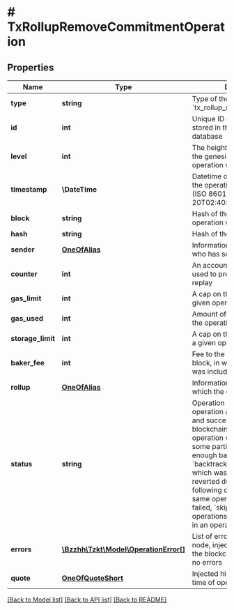 # # TxRollupRemoveCommitmentOperation

## Properties

Name | Type | Description | Notes
------------ | ------------- | ------------- | -------------
**type** | **string** | Type of the operation, &#x60;tx_rollup_remove_commitment&#x60; | [optional]
**id** | **int** | Unique ID of the operation, stored in the TzKT indexer database | [optional]
**level** | **int** | The height of the block from the genesis block, in which the operation was included | [optional]
**timestamp** | **\DateTime** | Datetime of the block, in which the operation was included (ISO 8601, e.g. &#x60;2020-02-20T02:40:57Z&#x60;) | [optional]
**block** | **string** | Hash of the block, in which the operation was included | [optional]
**hash** | **string** | Hash of the operation | [optional]
**sender** | [**OneOfAlias**](OneOfAlias.md) | Information about the account who has sent the operation | [optional]
**counter** | **int** | An account nonce which is used to prevent operation replay | [optional]
**gas_limit** | **int** | A cap on the amount of gas a given operation can consume | [optional]
**gas_used** | **int** | Amount of gas, consumed by the operation | [optional]
**storage_limit** | **int** | A cap on the amount of storage a given operation can consume | [optional]
**baker_fee** | **int** | Fee to the baker, produced block, in which the operation was included (micro tez) | [optional]
**rollup** | [**OneOfAlias**](OneOfAlias.md) | Information about the rollup to which the operation was sent | [optional]
**status** | **string** | Operation status (&#x60;applied&#x60; - an operation applied by the node and successfully added to the blockchain, &#x60;failed&#x60; - an operation which failed with some particular error (not enough balance, gas limit, etc), &#x60;backtracked&#x60; - an operation which was successful but reverted due to one of the following operations in the same operation group was failed, &#x60;skipped&#x60; - all operations after the failed one in an operation group) | [optional]
**errors** | [**\Bzzhh\Tzkt\Model\OperationError[]**](OperationError.md) | List of errors provided by the node, injected the operation to the blockchain. &#x60;null&#x60; if there is no errors | [optional]
**quote** | [**OneOfQuoteShort**](OneOfQuoteShort.md) | Injected historical quote at the time of operation | [optional]

[[Back to Model list]](../../README.md#models) [[Back to API list]](../../README.md#endpoints) [[Back to README]](../../README.md)
